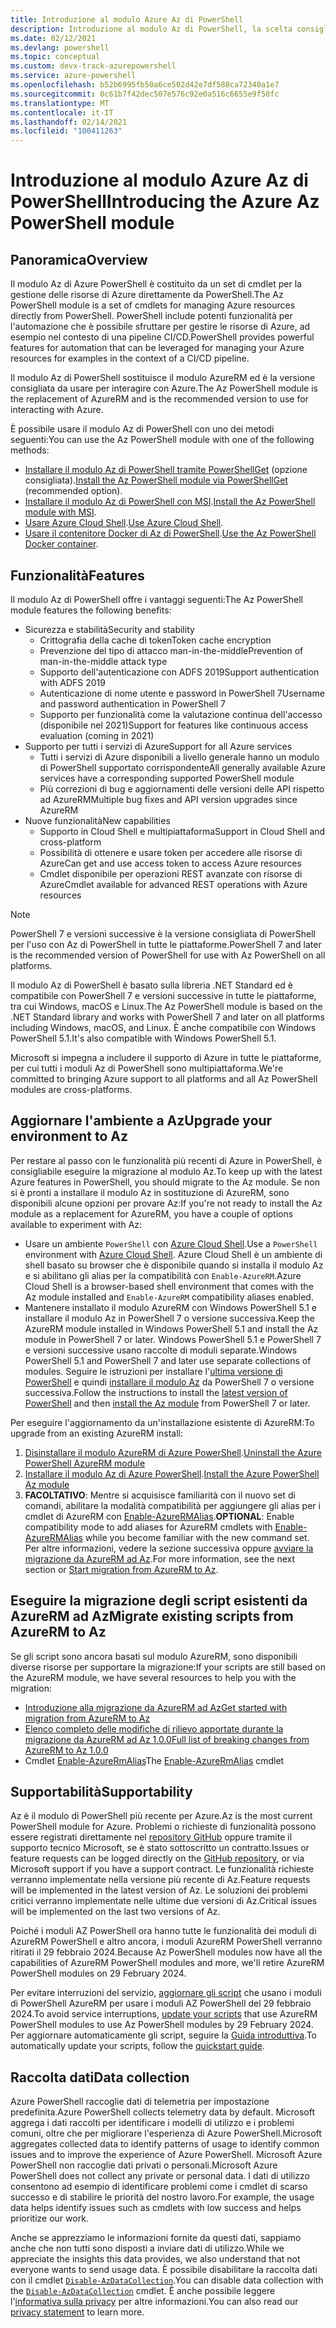 ```yaml
---
title: Introduzione al modulo Azure Az di PowerShell
description: Introduzione al modulo Az di PowerShell, la scelta consigliata per interagire con Azure, che sostituisce il modulo AzureRM di PowerShell.
ms.date: 02/12/2021
ms.devlang: powershell
ms.topic: conceptual
ms.custom: devx-track-azurepowershell
ms.service: azure-powershell
ms.openlocfilehash: b52b6995fb50a6ce502d42e7df588ca72340a1e7
ms.sourcegitcommit: 0c61b7f42dec507e576c92e0a516c6655e9f50fc
ms.translationtype: MT
ms.contentlocale: it-IT
ms.lasthandoff: 02/14/2021
ms.locfileid: "100411263"
---
```

# <a name="introducing-the-azure-az-powershell-module"></a><span data-ttu-id="dd28c-103">Introduzione al modulo Azure Az di PowerShell</span><span class="sxs-lookup"><span data-stu-id="dd28c-103">Introducing the Azure Az PowerShell module</span></span>

## <a name="overview"></a><span data-ttu-id="dd28c-104">Panoramica</span><span class="sxs-lookup"><span data-stu-id="dd28c-104">Overview</span></span>

<span data-ttu-id="dd28c-105">Il modulo Az di Azure PowerShell è costituito da un set di cmdlet per la gestione delle risorse di Azure direttamente da PowerShell.</span><span class="sxs-lookup"><span data-stu-id="dd28c-105">The Az PowerShell module is a set of cmdlets for managing Azure resources directly from PowerShell.</span></span> <span data-ttu-id="dd28c-106">PowerShell include potenti funzionalità per l'automazione che è possibile sfruttare per gestire le risorse di Azure, ad esempio nel contesto di una pipeline CI/CD.</span><span class="sxs-lookup"><span data-stu-id="dd28c-106">PowerShell provides powerful features for automation that can be leveraged for managing your Azure resources for examples in the context of a CI/CD pipeline.</span></span>

<span data-ttu-id="dd28c-107">Il modulo Az di PowerShell sostituisce il modulo AzureRM ed è la versione consigliata da usare per interagire con Azure.</span><span class="sxs-lookup"><span data-stu-id="dd28c-107">The Az PowerShell module is the replacement of AzureRM and is the recommended version to use for interacting with Azure.</span></span>

<span data-ttu-id="dd28c-108">È possibile usare il modulo Az di PowerShell con uno dei metodi seguenti:</span><span class="sxs-lookup"><span data-stu-id="dd28c-108">You can use the Az PowerShell module with one of the following methods:</span></span>

* <span data-ttu-id="dd28c-109">[Installare il modulo Az di PowerShell tramite PowerShellGet](install-az-ps.md) (opzione consigliata).</span><span class="sxs-lookup"><span data-stu-id="dd28c-109">[Install the Az PowerShell module via PowerShellGet](install-az-ps.md) (recommended option).</span></span>
* <span data-ttu-id="dd28c-110">[Installare il modulo Az di PowerShell con MSI](install-az-ps-msi.md).</span><span class="sxs-lookup"><span data-stu-id="dd28c-110">[Install the Az PowerShell module with MSI](install-az-ps-msi.md).</span></span>
* <span data-ttu-id="dd28c-111">[Usare Azure Cloud Shell](/azure/cloud-shell/overview).</span><span class="sxs-lookup"><span data-stu-id="dd28c-111">[Use Azure Cloud Shell](/azure/cloud-shell/overview).</span></span>
* <span data-ttu-id="dd28c-112">[Usare il contenitore Docker di Az di PowerShell](azureps-in-docker.md).</span><span class="sxs-lookup"><span data-stu-id="dd28c-112">[Use the Az PowerShell Docker container](azureps-in-docker.md).</span></span>

## <a name="features"></a><span data-ttu-id="dd28c-113">Funzionalità</span><span class="sxs-lookup"><span data-stu-id="dd28c-113">Features</span></span>

<span data-ttu-id="dd28c-114">Il modulo Az di PowerShell offre i vantaggi seguenti:</span><span class="sxs-lookup"><span data-stu-id="dd28c-114">The Az PowerShell module features the following benefits:</span></span>

* <span data-ttu-id="dd28c-115">Sicurezza e stabilità</span><span class="sxs-lookup"><span data-stu-id="dd28c-115">Security and stability</span></span>
  * <span data-ttu-id="dd28c-116">Crittografia della cache di token</span><span class="sxs-lookup"><span data-stu-id="dd28c-116">Token cache encryption</span></span>
  * <span data-ttu-id="dd28c-117">Prevenzione del tipo di attacco man-in-the-middle</span><span class="sxs-lookup"><span data-stu-id="dd28c-117">Prevention of man-in-the-middle attack type</span></span>
  * <span data-ttu-id="dd28c-118">Supporto dell'autenticazione con ADFS 2019</span><span class="sxs-lookup"><span data-stu-id="dd28c-118">Support authentication with ADFS 2019</span></span>
  * <span data-ttu-id="dd28c-119">Autenticazione di nome utente e password in PowerShell 7</span><span class="sxs-lookup"><span data-stu-id="dd28c-119">Username and password authentication in PowerShell 7</span></span>
  * <span data-ttu-id="dd28c-120">Supporto per funzionalità come la valutazione continua dell'accesso (disponibile nel 2021)</span><span class="sxs-lookup"><span data-stu-id="dd28c-120">Support for features like continuous access evaluation (coming in 2021)</span></span>
* <span data-ttu-id="dd28c-121">Supporto per tutti i servizi di Azure</span><span class="sxs-lookup"><span data-stu-id="dd28c-121">Support for all Azure services</span></span>
  * <span data-ttu-id="dd28c-122">Tutti i servizi di Azure disponibili a livello generale hanno un modulo di PowerShell supportato corrispondente</span><span class="sxs-lookup"><span data-stu-id="dd28c-122">All generally available Azure services have a corresponding supported PowerShell module</span></span>
  * <span data-ttu-id="dd28c-123">Più correzioni di bug e aggiornamenti delle versioni delle API rispetto ad AzureRM</span><span class="sxs-lookup"><span data-stu-id="dd28c-123">Multiple bug fixes and API version upgrades since AzureRM</span></span>
* <span data-ttu-id="dd28c-124">Nuove funzionalità</span><span class="sxs-lookup"><span data-stu-id="dd28c-124">New capabilities</span></span>
  * <span data-ttu-id="dd28c-125">Supporto in Cloud Shell e multipiattaforma</span><span class="sxs-lookup"><span data-stu-id="dd28c-125">Support in Cloud Shell and cross-platform</span></span>
  * <span data-ttu-id="dd28c-126">Possibilità di ottenere e usare token per accedere alle risorse di Azure</span><span class="sxs-lookup"><span data-stu-id="dd28c-126">Can get and use access token to access Azure resources</span></span>
  * <span data-ttu-id="dd28c-127">Cmdlet disponibile per operazioni REST avanzate con risorse di Azure</span><span class="sxs-lookup"><span data-stu-id="dd28c-127">Cmdlet available for advanced REST operations with Azure resources</span></span>

> [!NOTE]
> <span data-ttu-id="dd28c-128">PowerShell 7 e versioni successive è la versione consigliata di PowerShell per l'uso con Az di PowerShell in tutte le piattaforme.</span><span class="sxs-lookup"><span data-stu-id="dd28c-128">PowerShell 7 and later is the recommended version of PowerShell for use with Az PowerShell on all platforms.</span></span>

<span data-ttu-id="dd28c-129">Il modulo Az di PowerShell è basato sulla libreria .NET Standard ed è compatibile con PowerShell 7 e versioni successive in tutte le piattaforme, tra cui Windows, macOS e Linux.</span><span class="sxs-lookup"><span data-stu-id="dd28c-129">The Az PowerShell module is based on the .NET Standard library and works with PowerShell 7 and later on all platforms including Windows, macOS, and Linux.</span></span> <span data-ttu-id="dd28c-130">È anche compatibile con Windows PowerShell 5.1.</span><span class="sxs-lookup"><span data-stu-id="dd28c-130">It's also compatible with Windows PowerShell 5.1.</span></span>

<span data-ttu-id="dd28c-131">Microsoft si impegna a includere il supporto di Azure in tutte le piattaforme, per cui tutti i moduli Az di PowerShell sono multipiattaforma.</span><span class="sxs-lookup"><span data-stu-id="dd28c-131">We're committed to bringing Azure support to all platforms and all Az PowerShell modules are cross-platforms.</span></span>

## <a name="upgrade-your-environment-to-az"></a><span data-ttu-id="dd28c-132">Aggiornare l'ambiente a Az</span><span class="sxs-lookup"><span data-stu-id="dd28c-132">Upgrade your environment to Az</span></span>

<span data-ttu-id="dd28c-133">Per restare al passo con le funzionalità più recenti di Azure in PowerShell, è consigliabile eseguire la migrazione al modulo Az.</span><span class="sxs-lookup"><span data-stu-id="dd28c-133">To keep up with the latest Azure features in PowerShell, you should migrate to the Az module.</span></span> <span data-ttu-id="dd28c-134">Se non si è pronti a installare il modulo Az in sostituzione di AzureRM, sono disponibili alcune opzioni per provare Az:</span><span class="sxs-lookup"><span data-stu-id="dd28c-134">If you're not ready to install the Az module as a replacement for AzureRM, you have a couple of options available to experiment with Az:</span></span>

* <span data-ttu-id="dd28c-135">Usare un ambiente `PowerShell` con [Azure Cloud Shell](/azure/cloud-shell/overview).</span><span class="sxs-lookup"><span data-stu-id="dd28c-135">Use a `PowerShell` environment with [Azure Cloud Shell](/azure/cloud-shell/overview).</span></span> <span data-ttu-id="dd28c-136">Azure Cloud Shell è un ambiente di shell basato su browser che è disponibile quando si installa il modulo Az e si abilitano gli alias per la compatibilità con `Enable-AzureRM`.</span><span class="sxs-lookup"><span data-stu-id="dd28c-136">Azure Cloud Shell is a browser-based shell environment that comes with the Az module installed and `Enable-AzureRM` compatibility aliases enabled.</span></span>
* <span data-ttu-id="dd28c-137">Mantenere installato il modulo AzureRM con Windows PowerShell 5.1 e installare il modulo Az in PowerShell 7 o versione successiva.</span><span class="sxs-lookup"><span data-stu-id="dd28c-137">Keep the AzureRM module installed in Windows PowerShell 5.1 and install the Az module in PowerShell 7 or later.</span></span> <span data-ttu-id="dd28c-138">Windows PowerShell 5.1 e PowerShell 7 e versioni successive usano raccolte di moduli separate.</span><span class="sxs-lookup"><span data-stu-id="dd28c-138">Windows PowerShell 5.1 and PowerShell 7 and later use separate collections of modules.</span></span> <span data-ttu-id="dd28c-139">Seguire le istruzioni per installare l'[ultima versione di PowerShell](/powershell/scripting/install/installing-powershell) e quindi [installare il modulo Az](install-az-ps.md) da PowerShell 7 o versione successiva.</span><span class="sxs-lookup"><span data-stu-id="dd28c-139">Follow the instructions to install the [latest version of PowerShell](/powershell/scripting/install/installing-powershell) and then [install the Az module](install-az-ps.md) from PowerShell 7 or later.</span></span>

<span data-ttu-id="dd28c-140">Per eseguire l'aggiornamento da un'installazione esistente di AzureRM:</span><span class="sxs-lookup"><span data-stu-id="dd28c-140">To upgrade from an existing AzureRM install:</span></span>

1. <span data-ttu-id="dd28c-141">[Disinstallare il modulo AzureRM di Azure PowerShell](/powershell/azure/uninstall-az-ps#uninstall-the-azurerm-module).</span><span class="sxs-lookup"><span data-stu-id="dd28c-141">[Uninstall the Azure PowerShell AzureRM module](/powershell/azure/uninstall-az-ps#uninstall-the-azurerm-module)</span></span>
1. <span data-ttu-id="dd28c-142">[Installare il modulo Az di Azure PowerShell](install-az-ps.md).</span><span class="sxs-lookup"><span data-stu-id="dd28c-142">[Install the Azure PowerShell Az module](install-az-ps.md)</span></span>
1. <span data-ttu-id="dd28c-143">**FACOLTATIVO**: Mentre si acquisisce familiarità con il nuovo set di comandi, abilitare la modalità compatibilità per aggiungere gli alias per i cmdlet di AzureRM con [Enable-AzureRMAlias](/powershell/module/az.accounts/enable-azurermalias).</span><span class="sxs-lookup"><span data-stu-id="dd28c-143">**OPTIONAL**: Enable compatibility mode to add aliases for AzureRM cmdlets with [Enable-AzureRMAlias](/powershell/module/az.accounts/enable-azurermalias) while you become familiar with the new command set.</span></span> <span data-ttu-id="dd28c-144">Per altre informazioni, vedere la sezione successiva oppure [avviare la migrazione da AzureRM ad Az](migrate-from-azurerm-to-az.md).</span><span class="sxs-lookup"><span data-stu-id="dd28c-144">For more information, see the next section or [Start migration from AzureRM to Az](migrate-from-azurerm-to-az.md).</span></span>

## <a name="migrate-existing-scripts-from-azurerm-to-az"></a><span data-ttu-id="dd28c-145">Eseguire la migrazione degli script esistenti da AzureRM ad Az</span><span class="sxs-lookup"><span data-stu-id="dd28c-145">Migrate existing scripts from AzureRM to Az</span></span>

<span data-ttu-id="dd28c-146">Se gli script sono ancora basati sul modulo AzureRM, sono disponibili diverse risorse per supportare la migrazione:</span><span class="sxs-lookup"><span data-stu-id="dd28c-146">If your scripts are still based on the AzureRM module, we have several resources to help you with the migration:</span></span>

* [<span data-ttu-id="dd28c-147">Introduzione alla migrazione da AzureRM ad Az</span><span class="sxs-lookup"><span data-stu-id="dd28c-147">Get started with migration from AzureRM to Az</span></span>](migrate-from-azurerm-to-az.md)
* [<span data-ttu-id="dd28c-148">Elenco completo delle modifiche di rilievo apportate durante la migrazione da AzureRM ad Az 1.0.0</span><span class="sxs-lookup"><span data-stu-id="dd28c-148">Full list of breaking changes from AzureRM to Az 1.0.0</span></span>](migrate-az-1.0.0.md)
* <span data-ttu-id="dd28c-149">Cmdlet [Enable-AzureRmAlias](/powershell/module/az.accounts/enable-azurermalias)</span><span class="sxs-lookup"><span data-stu-id="dd28c-149">The [Enable-AzureRmAlias](/powershell/module/az.accounts/enable-azurermalias) cmdlet</span></span>

## <a name="supportability"></a><span data-ttu-id="dd28c-150">Supportabilità</span><span class="sxs-lookup"><span data-stu-id="dd28c-150">Supportability</span></span>

<span data-ttu-id="dd28c-151">Az è il modulo di PowerShell più recente per Azure.</span><span class="sxs-lookup"><span data-stu-id="dd28c-151">Az is the most current PowerShell module for Azure.</span></span> <span data-ttu-id="dd28c-152">Problemi o richieste di funzionalità possono essere registrati direttamente nel [repository GitHub](https://github.com/Azure/azure-powershell) oppure tramite il supporto tecnico Microsoft, se è stato sottoscritto un contratto.</span><span class="sxs-lookup"><span data-stu-id="dd28c-152">Issues or feature requests can be logged directly on the [GitHub repository](https://github.com/Azure/azure-powershell), or via Microsoft support if you have a support contract.</span></span> <span data-ttu-id="dd28c-153">Le funzionalità richieste verranno implementate nella versione più recente di Az.</span><span class="sxs-lookup"><span data-stu-id="dd28c-153">Feature requests will be implemented in the latest version of Az.</span></span> <span data-ttu-id="dd28c-154">Le soluzioni dei problemi critici verranno implementate nelle ultime due versioni di Az.</span><span class="sxs-lookup"><span data-stu-id="dd28c-154">Critical issues will be implemented on the last two versions of Az.</span></span>

<span data-ttu-id="dd28c-155">Poiché i moduli AZ PowerShell ora hanno tutte le funzionalità dei moduli di AzureRM PowerShell e altro ancora, i moduli AzureRM PowerShell verranno ritirati il 29 febbraio 2024.</span><span class="sxs-lookup"><span data-stu-id="dd28c-155">Because Az PowerShell modules now have all the capabilities of AzureRM PowerShell modules and more, we'll retire AzureRM PowerShell modules on 29 February 2024.</span></span>

<span data-ttu-id="dd28c-156">Per evitare interruzioni del servizio, [aggiornare gli script](https://aka.ms/azpsmigrate) che usano i moduli di PowerShell AzureRM per usare i moduli AZ PowerShell del 29 febbraio 2024.</span><span class="sxs-lookup"><span data-stu-id="dd28c-156">To avoid service interruptions, [update your scripts](https://aka.ms/azpsmigrate) that use AzureRM PowerShell modules to use Az PowerShell modules by 29 February 2024.</span></span> <span data-ttu-id="dd28c-157">Per aggiornare automaticamente gli script, seguire la [Guida introduttiva](/powershell/azure/quickstart-migrate-azurerm-to-az-automatically).</span><span class="sxs-lookup"><span data-stu-id="dd28c-157">To automatically update your scripts, follow the [quickstart guide](/powershell/azure/quickstart-migrate-azurerm-to-az-automatically).</span></span>

## <a name="data-collection"></a><span data-ttu-id="dd28c-158">Raccolta dati</span><span class="sxs-lookup"><span data-stu-id="dd28c-158">Data collection</span></span>

<span data-ttu-id="dd28c-159">Azure PowerShell raccoglie dati di telemetria per impostazione predefinita.</span><span class="sxs-lookup"><span data-stu-id="dd28c-159">Azure PowerShell collects telemetry data by default.</span></span> <span data-ttu-id="dd28c-160">Microsoft aggrega i dati raccolti per identificare i modelli di utilizzo e i problemi comuni, oltre che per migliorare l'esperienza di Azure PowerShell.</span><span class="sxs-lookup"><span data-stu-id="dd28c-160">Microsoft aggregates collected data to identify patterns of usage to identify common issues and to improve the experience of Azure PowerShell.</span></span>
<span data-ttu-id="dd28c-161">Microsoft Azure PowerShell non raccoglie dati privati o personali.</span><span class="sxs-lookup"><span data-stu-id="dd28c-161">Microsoft Azure PowerShell does not collect any private or personal data.</span></span> <span data-ttu-id="dd28c-162">I dati di utilizzo consentono ad esempio di identificare problemi come i cmdlet di scarso successo e di stabilire le priorità del nostro lavoro.</span><span class="sxs-lookup"><span data-stu-id="dd28c-162">For example, the usage data helps identify issues such as cmdlets with low success and helps prioritize our work.</span></span>

<span data-ttu-id="dd28c-163">Anche se apprezziamo le informazioni fornite da questi dati, sappiamo anche che non tutti sono disposti a inviare dati di utilizzo.</span><span class="sxs-lookup"><span data-stu-id="dd28c-163">While we appreciate the insights this data provides, we also understand that not everyone wants to send usage data.</span></span> <span data-ttu-id="dd28c-164">È possibile disabilitare la raccolta dati con il cmdlet [`Disable-AzDataCollection`](/powershell/module/az.accounts/disable-azdatacollection).</span><span class="sxs-lookup"><span data-stu-id="dd28c-164">You can disable data collection with the [`Disable-AzDataCollection`](/powershell/module/az.accounts/disable-azdatacollection) cmdlet.</span></span> <span data-ttu-id="dd28c-165">È anche possibile leggere l'[informativa sulla privacy](https://privacy.microsoft.com/privacystatement) per altre informazioni.</span><span class="sxs-lookup"><span data-stu-id="dd28c-165">You can also read our [privacy statement](https://privacy.microsoft.com/privacystatement) to learn more.</span></span>
